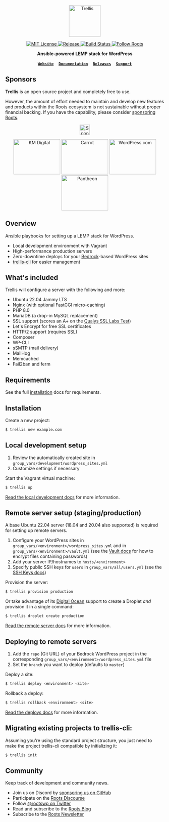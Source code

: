<p align="center">
  <a href="https://roots.io/trellis/">
    <img alt="Trellis" src="https://cdn.roots.io/app/uploads/logo-trellis.svg" height="100">
  </a>
</p>

<p align="center">
  <a href="LICENSE.md">
    <img alt="MIT License" src="https://img.shields.io/github/license/roots/trellis?color=%23525ddc&style=flat-square" />
  </a>

  <a href="https://github.com/roots/trellis/releases">
    <img alt="Release" src="https://img.shields.io/github/release/roots/trellis.svg?style=flat-square" />
  </a>

  <a href="https://github.com/roots/trellis/actions">
    <img alt="Build Status" src="https://img.shields.io/github/workflow/status/roots/trellis/ci?style=flat-square" />
  </a>

  <a href="https://twitter.com/rootswp">
    <img alt="Follow Roots" src="https://img.shields.io/twitter/follow/rootswp.svg?style=flat-square&color=1da1f2" />
  </a>
</p>

<p align="center">
  <strong>Ansible-powered LEMP stack for WordPress</strong>
</p>

<p align="center">
  <a href="https://roots.io/"><strong><code>Website</code></strong></a> &nbsp;&nbsp; <a href="https://docs.roots.io/trellis/master/installation/"><strong><code>Documentation</code></strong></a> &nbsp;&nbsp; <a href="https://github.com/roots/trellis/releases"><strong><code>Releases</code></strong></a> &nbsp;&nbsp; <a href="https://discourse.roots.io/"><strong><code>Support</code></strong></a>
</p>

## Sponsors

**Trellis** is an open source project and completely free to use.

However, the amount of effort needed to maintain and develop new features and products within the Roots ecosystem is not sustainable without proper financial backing. If you have the capability, please consider [sponsoring Roots](https://github.com/sponsors/roots).

<p align="center"><a href="https://github.com/sponsors/roots"><img height="32" src="https://img.shields.io/badge/sponsor%20roots-525ddc?logo=github&logoColor=ffffff&message=" alt="Sponsor Roots"></a></p>

<div align="center">
<a href="https://k-m.com/"><img src="https://cdn.roots.io/app/uploads/km-digital.svg" alt="KM Digital" width="148" height="111"></a> <a href="https://carrot.com/"><img src="https://cdn.roots.io/app/uploads/carrot.svg" alt="Carrot" width="148" height="111"></a> <a href="https://wordpress.com/"><img src="https://cdn.roots.io/app/uploads/wordpress.svg" alt="WordPress.com" width="148" height="111"></a> <a href="https://pantheon.io/"><img src="https://cdn.roots.io/app/uploads/pantheon.svg" alt="Pantheon" width="148" height="111"></a>
</div>

## Overview

Ansible playbooks for setting up a LEMP stack for WordPress.

- Local development environment with Vagrant
- High-performance production servers
- Zero-downtime deploys for your [Bedrock](https://roots.io/bedrock/)-based WordPress sites
- [trellis-cli](https://github.com/roots/trellis-cli) for easier management

## What's included

Trellis will configure a server with the following and more:

- Ubuntu 22.04 Jammy LTS
- Nginx (with optional FastCGI micro-caching)
- PHP 8.0
- MariaDB (a drop-in MySQL replacement)
- SSL support (scores an A+ on the [Qualys SSL Labs Test](https://www.ssllabs.com/ssltest/))
- Let's Encrypt for free SSL certificates
- HTTP/2 support (requires SSL)
- Composer
- WP-CLI
- sSMTP (mail delivery)
- MailHog
- Memcached
- Fail2ban and ferm

## Requirements

See the full [installation](https://docs.roots.io/trellis/master/installation/#installation) docs for requirements.

## Installation

Create a new project:

```bash
$ trellis new example.com
```

## Local development setup

1. Review the automatically created site in `group_vars/development/wordpress_sites.yml`
2. Customize settings if necessary

Start the Vagrant virtual machine:

```bash
$ trellis up
```

[Read the local development docs](https://docs.roots.io/trellis/master/local-development/#wordpress-installation) for more information.

## Remote server setup (staging/production)

A base Ubuntu 22.04 server (18.04 and 20.04 also supported) is required for setting up remote servers.

1. Configure your WordPress sites in `group_vars/<environment>/wordpress_sites.yml` and in `group_vars/<environment>/vault.yml` (see the [Vault docs](https://docs.roots.io/trellis/master/vault/) for how to encrypt files containing passwords)
2. Add your server IP/hostnames to `hosts/<environment>`
3. Specify public SSH keys for `users` in `group_vars/all/users.yml` (see the [SSH Keys docs](https://docs.roots.io/trellis/master/ssh-keys/))

Provision the server:

```bash
$ trellis provision production
```

Or take advantage of its [Digital Ocean](https://roots.io/r/digitalocean) support to create a Droplet _and_ provision it in a single command:

```bash
$ trellis droplet create production
```

[Read the remote server docs](https://docs.roots.io/trellis/master/remote-server-setup/) for more information.

## Deploying to remote servers

1. Add the `repo` (Git URL) of your Bedrock WordPress project in the corresponding `group_vars/<environment>/wordpress_sites.yml` file
2. Set the `branch` you want to deploy (defaults to `master`)

Deploy a site:

```bash
$ trellis deploy <environment> <site>
```

Rollback a deploy:

```bash
$ trellis rollback <environment> <site>
```

[Read the deploys docs](https://roots.io/docs/trellis/master/deployments/) for more information.

## Migrating existing projects to trellis-cli:

Assuming you're using the standard project structure, you just need to make the
project trellis-cli compatible by initializing it:

```bash
$ trellis init
```

## Community

Keep track of development and community news.

- Join us on Discord by [sponsoring us on GitHub](https://github.com/sponsors/roots)
- Participate on the [Roots Discourse](https://discourse.roots.io/)
- Follow [@rootswp on Twitter](https://twitter.com/rootswp)
- Read and subscribe to the [Roots Blog](https://roots.io/blog/)
- Subscribe to the [Roots Newsletter](https://roots.io/subscribe/)
